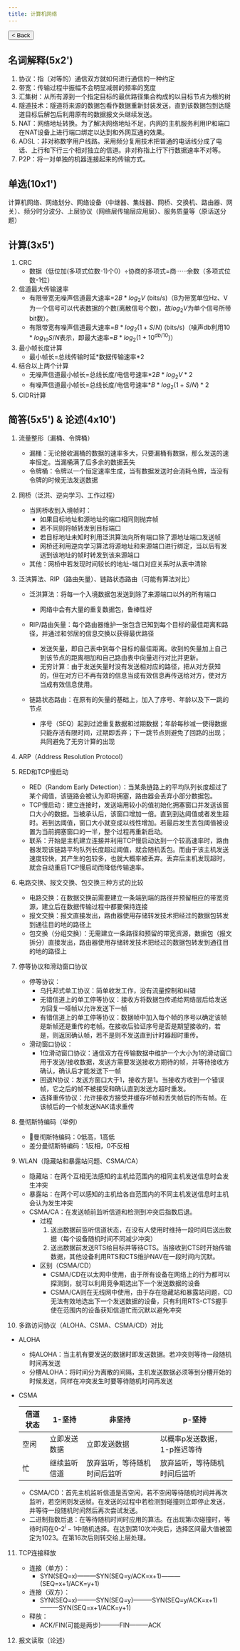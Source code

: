 ```yaml
---
title: 计算机网络
---
```


<script>document.getElementsByClassName("project-name").item(0).innerText = "{{ page.title }}"</script>
<button onclick="javascript:window.history.back();">&lt; Back</button>

## 名词解释(5x2')

1. 协议：指（对等的）通信双方就如何进行通信的一种约定
2. 带宽：传输过程中振幅不会明显减弱的频率的宽度
3. 汇集树：从所有源到一个指定目标的最优路径集合构成的以目标节点为根的树
4. 隧道技术：隧道将来源的数据包看作数据重新封装发送，直到该数据包到达隧道目标后解包后利用原有的数据报文头继续发送。
5. NAT：网络地址转换。为了解决网络地址不足，内网的主机服务利用IP和端口在NAT设备上进行端口绑定以达到和外网互通的效果。
6. ADSL：非对称数字用户线路。采用频分复用技术把普通的电话线分成了电话、上行和下行三个相对独立的信道。非对称指上行下行数据速率不对等。
7. P2P：将一对单独的机器连接起来的传输方式。

## 单选(10x1')

计算机网络、网络划分、网络设备（中继器、集线器、网桥、交换机、路由器、网关）、频分时分波分、上层协议（网络层传输层应用层）、服务质量等（原话送分题）

## 计算(3x5')

1. CRC
   - 数据（低位加(多项式位数-1)个0）÷协商的多项式=商······余数（多项式位数-1位）
2. 信道最大传输速率
   - 有限带宽无噪声信道最大速率=$2B*log_2V$ (bits/s)（B为带宽单位Hz、V为一个信号可以代表数据的个数(离散信号个数)，故$log_2V$为单个信号所带bit数）。
   - 有限带宽有噪声信道最大速率=$B*log_2(1+S/N)$ (bits/s)（噪声db利用$10*log_{10}S/N$表示，即最大速率=$B*log_2(1+10^{db/10})$）
3. 最小帧长度计算
   - 最小帧长=总线传输时延\*数据传输速率\*2
4. 结合以上两个计算
   - 无噪声信道最小帧长=总线长度/电信号速率$*2B*log_2V*2$
   - 有噪声信道最小帧长=总线长度/电信号速率$*B*log_2(1+S/N)*2$
5. CIDR计算

## 简答(5x5') & 论述(4x10')

1. 流量整形（漏桶、令牌桶）

   - 漏桶：无论接收漏桶的数据的速率多大，只要漏桶有数据，那么发送的速率恒定。当漏桶满了后多余的数据丢失
   - 令牌桶：令牌以一个恒定速率生成，当有数据发送时会消耗令牌，当没有令牌的时候无法发送数据

2. 网桥（泛洪、逆向学习、工作过程）

   - 当网桥收到入境帧时：
     - 如果目标地址和源地址的端口相同则抛弃帧
     - 若不同则将帧转发到目标端口
     - 若目标地址未知时利用泛洪算法向所有端口除了源地址端口发送帧
     - 网桥还利用逆向学习算法将源地址和来源端口进行绑定，当以后有发送到该地址的帧时转发到该来源端口
   - 其他：网桥中若发现时间较长的地址-端口对应关系时从表中清除

3. 泛洪算法、RIP（路由矢量）、链路状态路由（可能有算法对比）

   - 泛洪算法：将每一个入境数据包发送到除了来源端口以外的所有端口
     - 网络中会有大量的重复数据包，鲁棒性好

   - RIP/路由矢量：每个路由器维护一张包含已知到每个目标的最佳距离和路径，并通过和邻居的信息交换以获得最优路径
     - 发送矢量，即自己表中到每个目标的最佳距离。收到的矢量加上自己到该节点的距离相加和自己路由表中向量进行对比并更新。
     - 无穷计算：由于发送矢量时没有发送相对应的路径，把从对方获知的，但在对方已不再有效的信息当成有效信息再传送给对方，使对方当成有效信息使用。
   - 链路状态路由：在原有的矢量的基础上，加入了序号、年龄以及下一跳的节点
     - 序号（SEQ）起到过滤重复数据和过期数据；年龄每秒减一使得数据只能存活有限时间，过期即丢弃；下一跳节点则避免了回路的出现；共同避免了无穷计算的出现

4. ARP（Address Resolution Protocol）

5. RED和TCP慢启动

   - RED（Random Early Detection）：当某条链路上的平均队列长度超过了某个阈值，该链路会被认为即将拥塞，路由器会丢弃小部分数据包。
   - TCP慢启动：建立连接时，发送端用较小的值初始化拥塞窗口并发送该窗口大小的数据。当被承认后，该窗口增加一倍。直到到达阈值或者发生超时。若到达阈值，窗口大小就变成以线性增加。若最后发生丢包阈值被设置为当前拥塞窗口的一半，整个过程再重新启动。
   - 联系：开始是主机建立连接并利用TCP慢启动达到一个较高速率时，路由器发现该链路平均队列长度超过阈值，就会随机丢包。而由于该主机发送速度较快，其产生的包较多，也就大概率被丢弃。丢弃后主机发现超时，就会自动重启TCP慢启动而降低传输速率。

6. 电路交换、报文交换、包交换三种方式的比较

   - 电路交换：在数据交换前需要建立一条端到端的路径并预留相应的带宽资源，建立后在数据传输过程中都要保持连接
   - 报文交换：报文直接发出，路由器使用存储转发技术把经过的数据包转发到通往目的地的路径上
   - 包交换（分组交换）：无需建立一条路径和预留的带宽资源，数据包（报文拆分）直接发出，路由器使用存储转发技术把经过的数据包转发到通往目的地的路径上

7. 停等协议和滑动窗口协议

   - 停等协议：
     - 乌托邦式单工协议：简单收发工作，没有流量控制和纠错
     - 无错信道上的单工停等协议：接收方将数据包传递给网络层后给发送方回复一哑帧以允许发送下一帧
     - 有错信道上的单工停等协议：数据帧中加入每个帧的序号以确定该帧是新帧还是重传的老帧。在接收后验证序号是否是期望接收的，若是，则返回确认帧，若不是则不发送直到计时器超时重传。
   - 滑动窗口协议：
     - 1位滑动窗口协议：通信双方在传输数据中维护一个大小为1的滑动窗口用于发送/接收数据，发送方需要发送接收方期待的帧，并等待接收方确认，确认后才能发送下一帧
     - 回退N协议：发送方窗口大于1，接收方是1。当接收方收到一个错误帧，它之后的帧不被接受和确认直到发送方超时重发。
     - 选择重传协议：允许接收方接受并缓存坏帧和丢失帧后的所有帧。在该帧后的一个帧发送NAK请求重传

8. 曼彻斯特编码（举例）

   - 曼彻斯特编码：0低高，1高低
   - 差分曼彻斯特编码：1反相，0不反相

9. WLAN（隐藏站和暴露站问题、CSMA/CA）

   - 隐藏站：在两个互相无法感知的主机给范围内的相同主机发送信息时会发生冲突
   - 暴露站：在两个可以感知的主机给各自范围内的不同主机发送信息时主机会认为发生冲突
   - CSMA/CA：在发送帧前监听信道和检测到冲突后指数后退。
     - 过程
       1. 送出数据前监听信道状态，在没有人使用时维持一段时间后送出数据（每个设备随机时间不同减少冲突）
       2. 送出数据前发送RTS给目标并等待CTS。当接收到CTS时开始传输数据，其他设备利用RTS和CTS维护NAV在一段时间内沉默。
     - 区别（CSMA/CD）
       - CSMA/CD在以太网中使用，由于所有设备在网络上的行为都可以探测到，就可以利用竞争期选出下一个发送数据的设备
       - CSMA/CA则在无线网中使用，由于存在隐藏站和暴露站问题，CD无法有效地选出下一个发送数据的设备，只有利用RTS-CTS握手使在范围内的设备获知信道忙而沉默以避免冲突

10. 多路访问协议（ALOHA、CSMA、CSMA/CD）对比

  - ALOHA

    - 纯ALOHA：当主机有要发送的数据时即发送数据。若冲突则等待一段随机时间再发送
    - 分槽ALOHA：将时间分为离散的间隔，主机发送数据必须等到分槽开始的时候发送，同样在冲突发生时要等待随机时间再发送

  - CSMA

    | 信道状态 | 1-坚持       | 非坚持                       | p-坚持                       |
    | -------- | ------------ | ---------------------------- | ---------------------------- |
    | 空闲     | 立即发送数据 | 立即发送数据                 | 以概率p发送数据，1-p推迟等待 |
    | 忙       | 继续监听信道 | 放弃监听，等待随机时间后监听 | 放弃监听，等待随机时间后监听 |

    - CSMA/CD：首先主机监听信道是否空闲，若不空闲等待随机时间并再次监听，若空闲则发送帧。在发送的过程中若检测到碰撞则立即停止发送，并等待一段随机时间然后再次尝试发送。
    - 二进制指数后退：在等待随机时间时应用的算法。在出现第i次碰撞时，等待时间在0-$2^i-1$中随机选择。在达到第10次冲突后，选择区间最大值被固定为1023。在第16次后则转交给上层处理。

11. TCP连接释放

    - 连接（单方）：
      - SYN(SEQ=x)———SYN(SEQ=y/ACK=x+1)———(SEQ=x+1/ACK=y+1)
    - 连接（双方）：
      - SYN(SEQ=x)———SYN(SEQ=y)———SYN(SEQ=y/ACK=x+1)———SYN(SEQ=x+1/ACK=y+1)
    - 释放：
      - ACK/FIN(可能是两步)———FIN———ACK

12. 报文读取（论述）